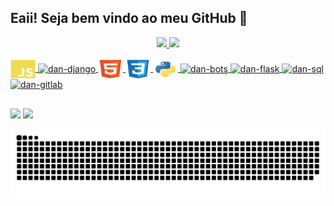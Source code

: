 ## Eaii! Seja bem vindo ao meu GitHub 🤖
<div align="center">
  <a href="https://github.com/danilodro">
  <img height="180em" src="https://github-readme-stats.vercel.app/api?username=danilodro&show_icons=true&theme=dracula&include_all_commits=true"/>
  <img height="180em" src="https://github-readme-stats.vercel.app/api/top-langs/?username=danilodro&layout=compact&langs_count=7&theme=dracula"/>
</div>
<div style="display: inline_block"><br>
  <img align="center" alt="dan-Js" height="30" width="40" src="https://raw.githubusercontent.com/devicons/devicon/master/icons/javascript/javascript-plain.svg">
  <img align="center" alt="dan-django" height="30" width="75" src="https://img.shields.io/badge/Django-092E20?style=for-the-badge&logo=django&logoColor=white">
  <img align="center" alt="dan-HTML" height="30" width="40" src="https://raw.githubusercontent.com/devicons/devicon/master/icons/html5/html5-original.svg">
  <img align="center" alt="dan-CSS" height="30" width="40" src="https://raw.githubusercontent.com/devicons/devicon/master/icons/css3/css3-original.svg">
  <img align="center" alt="dan-Python" height="30" width="40" src="https://raw.githubusercontent.com/devicons/devicon/master/icons/python/python-original.svg">
  <img align="center" alt="dan-bots" height="30" width="75" src="https://img.shields.io/badge/Bootstrap-563D7C?style=for-the-badge&logo=bootstrap&logoColor=white">
  <img align="center" alt="dan-flask" height="30" width="75" src="https://img.shields.io/badge/Flask-000000?style=for-the-badge&logo=flask&logoColor=white">
  <img align="center" alt="dan-sql" height="30" width="75" src="https://img.shields.io/badge/SQLite-07405E?style=for-the-badge&logo=sqlite&logoColor=white">
  <img align="center" alt="dan-gitlab" height="30" width="75" src="https://img.shields.io/badge/GitLab-330F63?style=for-the-badge&logo=gitlab&logoColor=white">
</div>
  
  ##
 
<div> 
 <a href = "mailto:olivier.danilo015@gmail.com"><img src="https://img.shields.io/badge/-Gmail-%23333?style=for-the-badge&logo=gmail&logoColor=white" target="_blank"></a>
  <a href="https://www.linkedin.com/in/danilo-oliveira-ti/" target="_blank"><img src="https://img.shields.io/badge/-LinkedIn-%230077B5?style=for-the-badge&logo=linkedin&logoColor=white" target="_blank"></a> 
 
  ![Snake animation](https://github.com/danilodro/danilodro/blob/output/github-contribution-grid-snake.svg)
 
</div>
